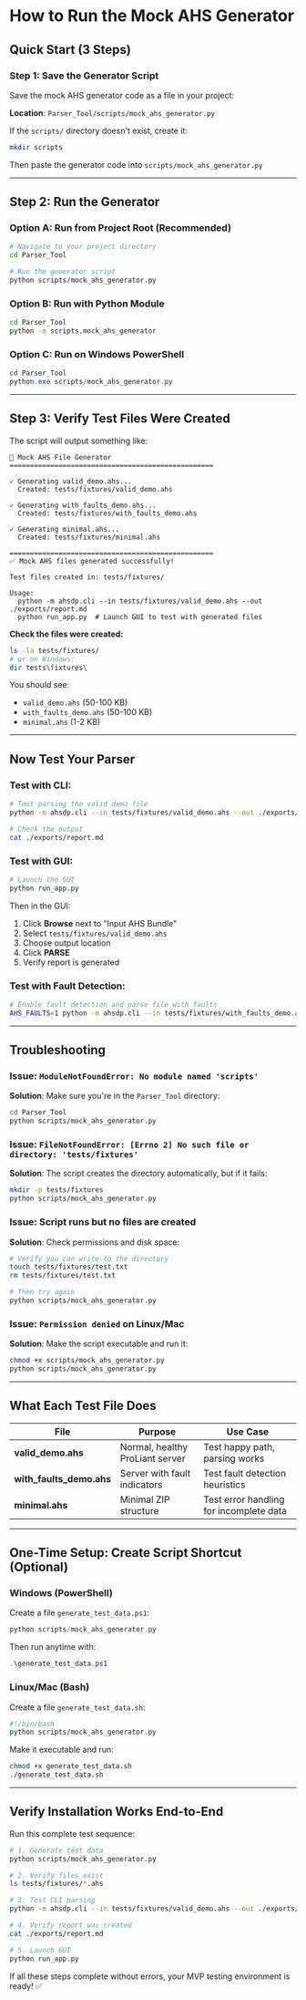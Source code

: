 # How to Run the Mock AHS Generator

## Quick Start (3 Steps)

### Step 1: Save the Generator Script

Save the mock AHS generator code as a file in your project:

**Location**: `Parser_Tool/scripts/mock_ahs_generator.py`

If the `scripts/` directory doesn't exist, create it:
```bash
mkdir scripts
```

Then paste the generator code into `scripts/mock_ahs_generator.py`

---

## Step 2: Run the Generator

### Option A: Run from Project Root (Recommended)

```bash
# Navigate to your project directory
cd Parser_Tool

# Run the generator script
python scripts/mock_ahs_generator.py
```

### Option B: Run with Python Module

```bash
cd Parser_Tool
python -m scripts.mock_ahs_generator
```

### Option C: Run on Windows PowerShell

```powershell
cd Parser_Tool
python.exe scripts/mock_ahs_generator.py
```

---

## Step 3: Verify Test Files Were Created

The script will output something like:

```
🔧 Mock AHS File Generator
==================================================

✓ Generating valid_demo.ahs...
  Created: tests/fixtures/valid_demo.ahs

✓ Generating with_faults_demo.ahs...
  Created: tests/fixtures/with_faults_demo.ahs

✓ Generating minimal.ahs...
  Created: tests/fixtures/minimal.ahs

==================================================
✅ Mock AHS files generated successfully!

Test files created in: tests/fixtures/

Usage:
  python -m ahsdp.cli --in tests/fixtures/valid_demo.ahs --out ./exports/report.md
  python run_app.py  # Launch GUI to test with generated files
```

**Check the files were created:**
```bash
ls -la tests/fixtures/
# or on Windows:
dir tests\fixtures\
```

You should see:
- `valid_demo.ahs` (50-100 KB)
- `with_faults_demo.ahs` (50-100 KB)
- `minimal.ahs` (1-2 KB)

---

## Now Test Your Parser

### Test with CLI:

```bash
# Test parsing the valid demo file
python -m ahsdp.cli --in tests/fixtures/valid_demo.ahs --out ./exports/report.md

# Check the output
cat ./exports/report.md
```

### Test with GUI:

```bash
# Launch the GUI
python run_app.py
```

Then in the GUI:
1. Click **Browse** next to "Input AHS Bundle"
2. Select `tests/fixtures/valid_demo.ahs`
3. Choose output location
4. Click **PARSE**
5. Verify report is generated

### Test with Fault Detection:

```bash
# Enable fault detection and parse file with faults
AHS_FAULTS=1 python -m ahsdp.cli --in tests/fixtures/with_faults_demo.ahs --out ./exports/faults_report.md
```

---

## Troubleshooting

### Issue: `ModuleNotFoundError: No module named 'scripts'`

**Solution**: Make sure you're in the `Parser_Tool` directory:
```bash
cd Parser_Tool
python scripts/mock_ahs_generator.py
```

### Issue: `FileNotFoundError: [Errno 2] No such file or directory: 'tests/fixtures'`

**Solution**: The script creates the directory automatically, but if it fails:
```bash
mkdir -p tests/fixtures
python scripts/mock_ahs_generator.py
```

### Issue: Script runs but no files are created

**Solution**: Check permissions and disk space:
```bash
# Verify you can write to the directory
touch tests/fixtures/test.txt
rm tests/fixtures/test.txt

# Then try again
python scripts/mock_ahs_generator.py
```

### Issue: `Permission denied` on Linux/Mac

**Solution**: Make the script executable and run it:
```bash
chmod +x scripts/mock_ahs_generator.py
python scripts/mock_ahs_generator.py
```

---

## What Each Test File Does

| File | Purpose | Use Case |
|------|---------|----------|
| **valid_demo.ahs** | Normal, healthy ProLiant server | Test happy path, parsing works |
| **with_faults_demo.ahs** | Server with fault indicators | Test fault detection heuristics |
| **minimal.ahs** | Minimal ZIP structure | Test error handling for incomplete data |

---

## One-Time Setup: Create Script Shortcut (Optional)

### Windows (PowerShell)

Create a file `generate_test_data.ps1`:
```powershell
python scripts/mock_ahs_generator.py
```

Then run anytime with:
```powershell
.\generate_test_data.ps1
```

### Linux/Mac (Bash)

Create a file `generate_test_data.sh`:
```bash
#!/bin/bash
python scripts/mock_ahs_generator.py
```

Make it executable and run:
```bash
chmod +x generate_test_data.sh
./generate_test_data.sh
```

---

## Verify Installation Works End-to-End

Run this complete test sequence:

```bash
# 1. Generate test data
python scripts/mock_ahs_generator.py

# 2. Verify files exist
ls tests/fixtures/*.ahs

# 3. Test CLI parsing
python -m ahsdp.cli --in tests/fixtures/valid_demo.ahs --out ./exports/report.md

# 4. Verify report was created
cat ./exports/report.md

# 5. Launch GUI
python run_app.py
```

If all these steps complete without errors, your MVP testing environment is ready! ✅
